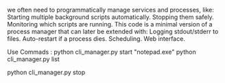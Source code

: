 we often need to programmatically manage services and processes, like:
Starting multiple background scripts automatically.
Stopping them safely.
Monitoring which scripts are running.
This code is a minimal version of a process manager that can later be extended with:
Logging stdout/stderr to files.
Auto-restart if a process dies.
Scheduling.
Web interface.


Use Commads : 
python cli_manager.py start "notepad.exe"
python cli_manager.py list

python cli_manager.py stop <pid>
